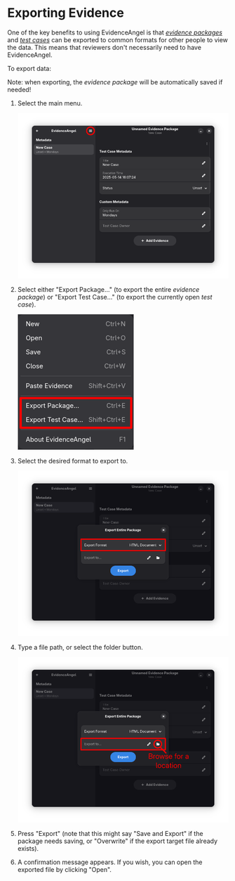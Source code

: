 # Exporting Evidence

One of the key benefits to using EvidenceAngel is that [_evidence
packages_](./glossary.md#evidence-package) and [_test
cases_](./glossary.md#test-case) can be exported to common formats for
other people to view the data. This means that reviewers don't
necessarily need to have EvidenceAngel.

To export data:

Note: when exporting, the _evidence package_ will be automatically saved
if needed!

1. Select the main menu.

   ![selecting the main menu](./images/exporting/0_menu_button.png)
1. Select either "Export Package…" (to export the entire _evidence
   package_) or "Export Test Case…" (to export the currently open _test
   case_).

   ![selecting export package](./images/exporting/1_menu_export.png)
1. Select the desired format to export to.

   ![selecting a format](./images/exporting/2_select_format.png)
1. Type a file path, or select the folder button.

   ![selecting a destination](./images/exporting/3_select_destination.png)
1. Press "Export" (note that this might say "Save and Export" if the
   package needs saving, or "Overwrite" if the export target file
   already exists).
1. A confirmation message appears. If you wish, you can open the
   exported file by clicking "Open".
